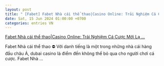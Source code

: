 ```yaml
---
layout: post
title: " [Fabet] Fabet Nhà cái thể thao|Casino Online: Trải Nghiệm Cá Cược Mới Lạ ..."
date: Sat, 15 Jun 2024 01:00:00 +0700
categories: entries VN
---
```

[Fabet Nhà cái thể thao|Casino Online: Trải Nghiệm Cá Cược Mới Lạ ...](https://www.vtr.org.vn/Fru/Fabet%20Nh%C3%A0%20c%C3%A1i%20th%E1%BB%83%20thao/)

Fabet Nhà cái thể thao ⛔ Với danh tiếng là một trong những nhà cái hàng đầu châu Á, dubai casino là điểm đến không thể bỏ qua cho người chơi cá cược. Fabet Nhà ...

